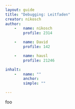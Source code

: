 ```yaml
---
layout: guide
title: "Debugging: Leitfaden"
creator: nikosch
author:
    -   name: nikosch
        profile: 2314

    -   name: David
        profile: 142

    -   name: hausl
        profile: 21246

inhalt:
    -   name: ""
        anchor: 
        simple: ""

---
```


foo
